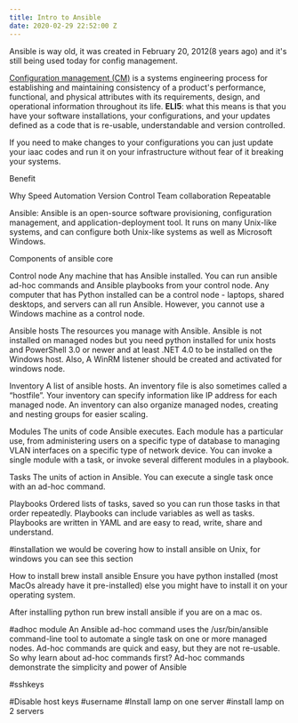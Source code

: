 ```yaml
---
title: Intro to Ansible
date: 2020-02-29 22:52:00 Z
---
```


Ansible is way old, it was created in February 20, 2012(8 years ago) and it's still being used today for config management.

[Configuration management (CM)](https://en.wikipedia.org/wiki/Configuration_management) is a systems engineering process for establishing and maintaining consistency of a product's performance, functional, and physical attributes with its requirements, design, and operational information throughout its life. **ELI5**: what this means is that you have your software installations, your configurations, and your updates defined as a code that is re-usable, understandable and version controlled. 

If you need to make changes to your configurations you can just update your iaac codes and run it on your infrastructure without fear of it breaking your systems.

Benefit

Why
Speed 
Automation
Version Control 
Team collaboration
Repeatable





Ansible: Ansible is an open-source software provisioning, configuration management, and application-deployment tool. It runs on many Unix-like systems, and can configure both Unix-like systems as well as Microsoft Windows.


Components of ansible core 


Control node
Any machine that has Ansible installed. You can run ansible ad-hoc commands and Ansible playbooks from your control node. Any computer that has Python installed can be a control node - laptops, shared desktops, and servers can all run Ansible. However, you cannot use a Windows machine as a control node. 

Ansible hosts
The resources you manage with Ansible. Ansible is not installed on managed nodes but you need python installed for unix hosts and PowerShell 3.0 or newer and at least .NET 4.0 to be installed on the Windows host. Also, A WinRM listener should be created and activated for windows node. 

Inventory
A list of ansible hosts. An inventory file is also sometimes called a “hostfile”. Your inventory can specify information like IP address for each managed node. An inventory can also organize managed nodes, creating and nesting groups for easier scaling. 

Modules
The units of code Ansible executes. Each module has a particular use, from administering users on a specific type of database to managing VLAN interfaces on a specific type of network device. You can invoke a single module with a task, or invoke several different modules in a playbook. 

Tasks
The units of action in Ansible. You can execute a single task once with an ad-hoc command.

Playbooks
Ordered lists of tasks, saved so you can run those tasks in that order repeatedly. Playbooks can include variables as well as tasks. Playbooks are written in YAML and are easy to read, write, share and understand. 


#installation we would be covering how to install ansible on Unix, for windows you can see this section 

How to install brew install ansible
Ensure you have python installed (most MacOs already have it pre-installed) else you might have to install it on your operating system.

After installing python run brew install ansible if you are on a mac os.

#adhoc module
An Ansible ad-hoc command uses the /usr/bin/ansible command-line tool to automate a single task on one or more managed nodes. Ad-hoc commands are quick and easy, but they are not re-usable. So why learn about ad-hoc commands first? Ad-hoc commands demonstrate the simplicity and power of Ansible

#sshkeys

#Disable host keys
#username
#Install lamp on one server
#install lamp on 2 servers